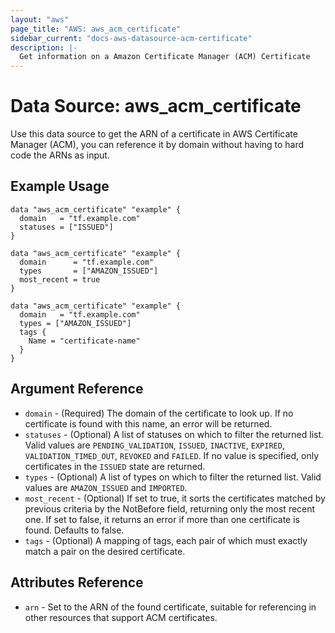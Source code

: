 ```yaml
---
layout: "aws"
page_title: "AWS: aws_acm_certificate"
sidebar_current: "docs-aws-datasource-acm-certificate"
description: |-
  Get information on a Amazon Certificate Manager (ACM) Certificate
---
```


# Data Source: aws_acm_certificate

Use this data source to get the ARN of a certificate in AWS Certificate
Manager (ACM), you can reference
it by domain without having to hard code the ARNs as input.

## Example Usage

```hcl
data "aws_acm_certificate" "example" {
  domain   = "tf.example.com"
  statuses = ["ISSUED"]
}

data "aws_acm_certificate" "example" {
  domain      = "tf.example.com"
  types       = ["AMAZON_ISSUED"]
  most_recent = true
}

data "aws_acm_certificate" "example" {
  domain   = "tf.example.com"
  types = ["AMAZON_ISSUED"]
  tags {
    Name = "certificate-name"
  }  
}
```

## Argument Reference

 * `domain` - (Required) The domain of the certificate to look up. If no certificate is found with this name, an error will be returned.
 * `statuses` - (Optional) A list of statuses on which to filter the returned list. Valid values are `PENDING_VALIDATION`, `ISSUED`,
   `INACTIVE`, `EXPIRED`, `VALIDATION_TIMED_OUT`, `REVOKED` and `FAILED`. If no value is specified, only certificates in the `ISSUED` state
   are returned.
 * `types` - (Optional) A list of types on which to filter the returned list. Valid values are `AMAZON_ISSUED` and `IMPORTED`.
 * `most_recent` - (Optional) If set to true, it sorts the certificates matched by previous criteria by the NotBefore field, returning only the most recent one. If set to false, it returns an error if more than one certificate is found. Defaults to false.
 * `tags` - (Optional) A mapping of tags, each pair of which must exactly match
   a pair on the desired certificate.

## Attributes Reference

 * `arn` - Set to the ARN of the found certificate, suitable for referencing in other resources that support ACM certificates.
